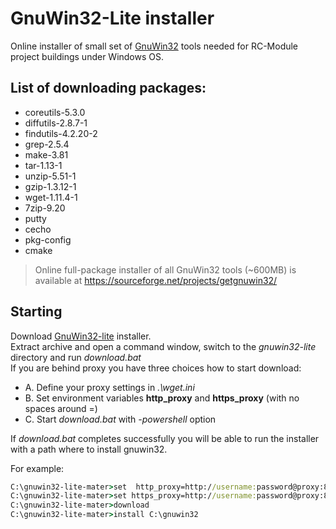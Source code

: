 # GnuWin32-Lite installer
 
Online installer of small set of [GnuWin32](http://gnuwin32.sourceforge.net/) tools needed for RC-Module project buildings under Windows OS. 

## List of downloading packages:
  - coreutils-5.3.0
  - diffutils-2.8.7-1
  - findutils-4.2.20-2
  - grep-2.5.4
  - make-3.81
  - tar-1.13-1
  - unzip-5.51-1
  - gzip-1.3.12-1
  - wget-1.11.4-1
  - 7zip-9.20
  - putty
  - cecho
  - pkg-config
  - cmake

> Online full-package installer of all GnuWin32 tools (~600MB) is available at https://sourceforge.net/projects/getgnuwin32/

## Starting
Download [GnuWin32-lite](https://github.com/RC-MODULE/gnuwin32-lite/archive/master.zip) installer.    
Extract archive and open a command window, switch to the *gnuwin32-lite* directory and run *download.bat*   
If you are behind proxy you have three choices how to start download:
  - A. Define your proxy settings in *.\wget.ini*  
  - B. Set environment variables **http_proxy** and **https_proxy** (with no spaces around =)
  - C. Start *download.bat* with *-powershell* option  

If *download.bat* completes successfully you will be able to run the installer with a path where to install gnuwin32.   

For example: 
```bat
C:\gnuwin32-lite-mater>set  http_proxy=http://username:password@proxy:80/
C:\gnuwin32-lite-mater>set https_proxy=http://username:password@proxy:80/
C:\gnuwin32-lite-mater>download 
C:\gnuwin32-lite-mater>install C:\gnuwin32 
```

